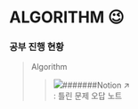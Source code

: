 # ALGORITHM 😉

### 공부 진행 현황
> Algorithm
> > <img src="https://img.shields.io/badge/Notion-000000?style=flat-square&logo=notion&logoColor=white"/>#######Notion  ↗   
> > : 틀린 문제 오답 노트
